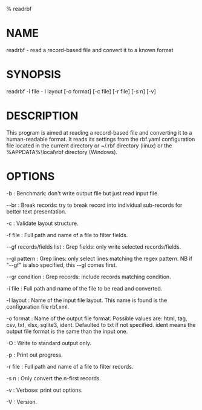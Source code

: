 % readrbf

# NAME
readrbf - read a record-based file and convert it to a known format

# SYNOPSIS
readrbf -i file - l layout [-o format] [-c file] [-r file] [-s n] [-v]

# DESCRIPTION
This program is aimed at reading a record-based file and converting it to
a human-readable format. It reads its settings from the rbf.yaml configuration
file located in the current directory or ~/.rbf directory (linux) or
the %APPDATA%\\local\\rbf directory (Windows).

# OPTIONS

-b
: Benchmark: don't write output file but just read input file.

--br
: Break records: try to break record into individual sub-records for better
text presentation.

-c
: Validate layout structure.

-f file
: Full path and name of a file to filter fields.

--gf records/fields list
: Grep fields: only write selected records/fields.

--gl pattern
: Grep lines: only select lines matching the regex pattern. NB if
"--gf" is also specified, this --gl comes first.

--gr condition
: Grep records: include records matching condition.

-i file
: Full path and name of the file to be read and converted.

-l layout
: Name of the input file layout. This name is found is the
configuration file rbf.xml.

-o format
: Name of the output file format. Possible values are:
html, tag, csv, txt, xlsx, sqlite3, ident. Defaulted to txt
if not specified. ident means the output file format is
the same than the input one.

-O
: Write to standard output only.

-p
: Print out progress.

-r file
: Full path and name of a file to filter records.

-s n
: Only convert the n-first records.

-v
: Verbose: print out options.

-V
: Version.

